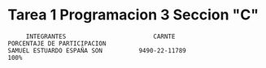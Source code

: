 # Tarea 1   Programacion 3    Seccion "C"
         INTEGRANTES                        CARNTE                PORCENTAJE DE PARTICIPACION
    SAMUEL ESTUARDO ESPAÑA SON          9490-22-11789                      100%      
